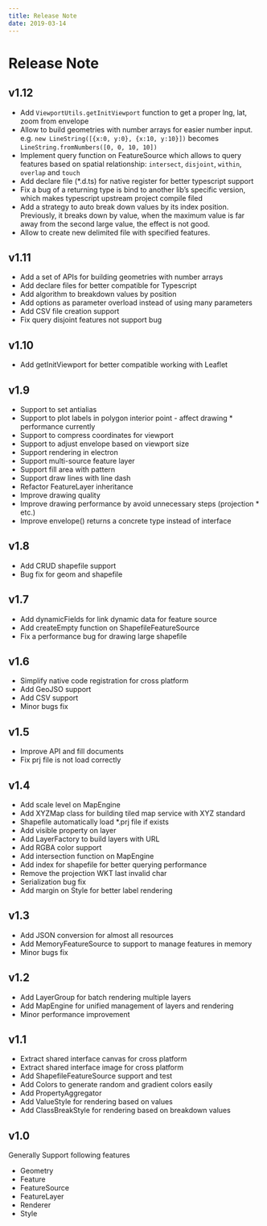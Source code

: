 ```yaml
---
title: Release Note
date: 2019-03-14
---
```

# Release Note

## v1.12
* Add `ViewportUtils.getInitViewport` function to get a proper lng, lat, zoom from envelope
* Allow to build geometries with number arrays for easier number input. e.g. `new LineString([{x:0, y:0}, {x:10, y:10}])` becomes `LineString.fromNumbers([0, 0, 10, 10])`
* Implement query function on FeatureSource which allows to query features based on spatial relationship: `intersect`, `disjoint`, `within`, `overlap` and `touch`
* Add declare file (*.d.ts) for native register for better typescript support
* Fix a bug of a returning type is bind to another lib’s specific version, which makes typescript upstream project compile filed
* Add a strategy to auto break down values by its index position. Previously, it breaks down by value, when the maximum value is far away from the second large value, the effect is not good.
* Allow to create new delimited file with specified features.

## v1.11
* Add a set of APIs for building geometries with number arrays
* Add declare files for better compatible for Typescript
* Add algorithm to breakdown values by position
* Add options as parameter overload instead of using many parameters
* Add CSV file creation support
* Fix query disjoint features not support bug

## v1.10
* Add getInitViewport for better compatible working with Leaflet

## v1.9
* Support to set antialias
* Support to plot labels in polygon interior point - affect drawing * performance currently
* Support to compress coordinates for viewport
* Support to adjust envelope based on viewport size
* Support rendering in electron
* Support multi-source feature layer
* Support fill area with pattern
* Support draw lines with line dash
* Refactor FeatureLayer inheritance
* Improve drawing quality
* Improve drawing performance by avoid unnecessary steps (projection * etc.)
* Improve envelope() returns a concrete type instead of interface

## v1.8
* Add CRUD shapefile support
* Bug fix for geom and shapefile

## v1.7
* Add dynamicFields for link dynamic data for feature source
* Add createEmpty function on ShapefileFeatureSource
* Fix a performance bug for drawing large shapefile

## v1.6
* Simplify native code registration for cross platform
* Add GeoJSO support
* Add CSV support
* Minor bugs fix

## v1.5
* Improve API and fill documents
* Fix prj file is not load correctly

## v1.4
* Add scale level on MapEngine
* Add XYZMap class for building tiled map service with XYZ standard
* Shapefile automatically load *.prj file if exists
* Add visible property on layer
* Add LayerFactory to build layers with URL
* Add RGBA color support
* Add intersection function on MapEngine
* Add index for shapefile for better querying performance
* Remove the projection WKT last invalid char
* Serialization bug fix
* Add margin on Style for better label rendering

## v1.3
* Add JSON conversion for almost all resources
* Add MemoryFeatureSource to support to manage features in memory
* Minor bugs fix

## v1.2
* Add LayerGroup for batch rendering multiple layers
* Add MapEngine for unified management of layers and rendering
* Minor performance improvement

## v1.1
* Extract shared interface canvas for cross platform
* Extract shared interface image for cross platform
* Add ShapefileFeatureSource support and test
* Add Colors to generate random and gradient colors easily
* Add PropertyAggregator
* Add ValueStyle for rendering based on values
* Add ClassBreakStyle for rendering based on breakdown values

## v1.0
Generally Support following features
* Geometry
* Feature
* FeatureSource
* FeatureLayer
* Renderer
* Style